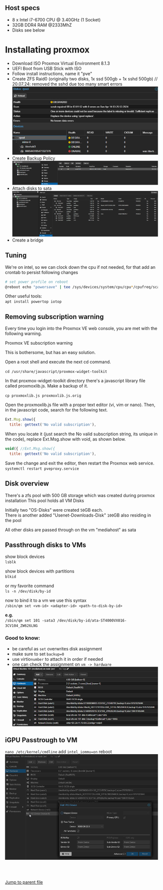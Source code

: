 ## Host specs

- 8 x Intel i7-6700 CPU @ 3.40GHz (1 Socket)
- 32GB DDR4 RAM @2333MhZ
- Disks see below

# Installating proxmox

- Download ISO Proxmox Virtual Environment 8.1.3
- UEFI Boot from USB Stick with ISO
- Follow install instructions, name it "pve"
- Create ZFS Raid0 (originally two disks, 1x ssd 500gb + 1x sshd 500gb) // 20.07.24: removed the sshd due too many smart errors
  ![ZFS Pool Overview](pictures/zfs-pool.png)
- Create Backup Policy
  ![Backup Policy Overview](pictures/backup-policy.png)
- Attach disks to sata
  ![Disk Overview](pictures/disks.png)
- Create a bridge

## Tuning

We're on intel, so we can clock down the cpu if not needed, for that add an crontab to persist following changes

```bash
# set power profile on reboot
@reboot echo "powersave" | tee /sys/devices/system/cpu/cpu*/cpufreq/scaling_governor >/dev/null 2>&1
```

Other useful tools: <br/>
`apt install powertop iotop`

## Removing subscription warning

Every time you login into the Proxmox VE web console, you are met with the following warning.

Proxmox VE subscription warning

This is bothersome, but has an easy solution.

Open a root shell and execute the next cd command.

`cd /usr/share/javascript/proxmox-widget-toolkit`

In that proxmox-widget-toolkit directory there's a javascript library file called proxmoxlib.js. Make a backup of it.

`cp proxmoxlib.js proxmoxlib.js.orig`

Open the proxmoxlib.js file with a proper text editor (vi, vim or nano). Then, in the javascript code, search for the following text.

```js
Ext.Msg.show({
  title: gettext('No valid subscription'),
```

When you locate it (just search the No valid subscription string, its unique in the code), replace Ext.Msg.show with void, as shown below.

```js
void({ //Ext.Msg.show({
  title: gettext('No valid subscription'),
```

Save the change and exit the editor, then restart the Proxmox web service.
`systemctl restart pveproxy.service`

## Disk overview

There's a zfs pool with 500 GB storage which was created during proxmox installation
This pool holds all VM Disks

Initially two "OS-Disks" were created `50`GB each. <br/>
There is another added "Usenet-Downloads-Disk" `100`GB also residing in the pool

All other disks are passed through on the vm "mediahost" as sata

## Passthrough disks to VMs

show block devices <br/>
`lsblk`

show block devices with partitions<br/>
`blkid`

or my favorite command <br/>
`ls -n /dev/disk/by-id`

now to bind it to a vm we use this syntax <br/>
`/sbin/qm set <vm-id> <adapter-id> <path-to-disk-by-id>`

__e.g.__ <br/>
`/sbin/qm set 101 -sata3 /dev/disk/by-id/ata-ST4000VX016-3CV104_ZW626LNG`

### Good to know:

- be careful as `set` overwrites disk assignment
- make sure to set `backup=0`
- use virtio`number` to attach it in order if needed
- one can check the assignment on `vm -> hardware`
![VM-Disks Overview](pictures/vm-disks.png)


## iGPU Passtrough to VM

`nano /etc/kernel/cmdline`
add
`intel_iommu=on`
reboot
![Add PCIe Card to VM](<2024-11-29 18_14_16-Window.png>)

<br/>
<br/>

[Jump to parent file](README.md)
